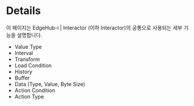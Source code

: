 # Details

이 페이지는 EdgeHub-i | Interactor (이하 Interactor)의 공통으로 사용되는 세부 기능을 설명합니다.

* Value Type
* Interval
* Transform
* Load Condition
* History
* Buffer
* Data (Type, Value, Byte Size)
* Action Condition
* Action Type



